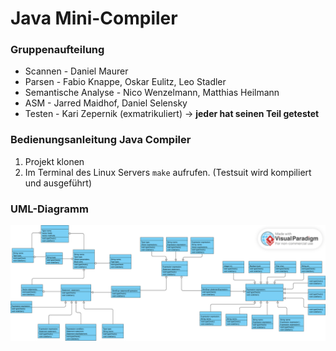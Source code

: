 
# Java Mini-Compiler

### Gruppenaufteilung

- Scannen - Daniel Maurer
- Parsen - Fabio Knappe, Oskar Eulitz, Leo Stadler
- Semantische Analyse - Nico Wenzelmann, Matthias Heilmann
- ASM - Jarred Maidhof, Daniel Selensky
- Testen - Kari Zepernik (exmatrikuliert) -> **jeder hat seinen Teil getestet**

### Bedienungsanleitung Java Compiler

1. Projekt klonen
2.  Im Terminal des Linux Servers `make`  aufrufen. (Testsuit wird kompiliert und ausgeführt)

### UML-Diagramm

![Das UML-Diagramm des Projektes](/UML_Diagramm.svg "UML-Diagramm")
